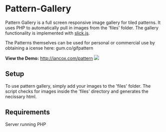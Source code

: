 Pattern-Gallery
===============
Pattern Gallery is a full screen responsive image gallery for tiled patterns. It uses PHP to automatically pull in images from the 'files' folder. The gallery functionality is implemented with [slick.js](https://github.com/kenwheeler/slick/).

The Patterns themselves can be used for personal or commercial use by obtaining a icense here: gum.co/gifpattern

**View the Demo:** http://iancox.com/pattern
![](https://raw.githubusercontent.com/ian-cox/Pattern-Gallery/master/assets/img/demo.png)

## Setup
To use pattern gallery, simply add your images to the 'files' folder.
The script checks for images inside the 'files' directory and generates the necissary html.

## Requirements
Server running PHP

